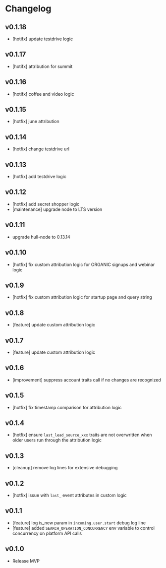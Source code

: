 # Changelog

## v0.1.18

- [hotifx] update testdrive logic

## v0.1.17

- [hotifx] attribution for summit

## v0.1.16

- [hotifx] coffee and video logic

## v0.1.15

- [hotfix] june attribution

## v0.1.14

- [hotfix] change testdrive url

## v0.1.13

- [hotfix] add testdrive logic

## v0.1.12

- [hotfix] add secret shopper logic
- [maintenance] upgrade node to LTS version

## v0.1.11

- upgrade hull-node to 0.13.14

## v0.1.10

- [hotfix] fix custom attribution logic for ORGANIC signups and webinar logic

## v0.1.9

- [hotfix] fix custom attribution logic for startup page and query string

## v0.1.8

- [feature] update custom attribution logic

## v0.1.7

- [feature] update custom attribution logic

## v0.1.6

- [improvement] suppress account traits call if no changes are recognized

## v0.1.5

- [hotfix] fix timestamp comparison for attribution logic

## v0.1.4

- [hotfix] ensure `last_lead_source_xxx` traits are not overwritten when older users run through the attribution logic

## v0.1.3

- [cleanup] remove log lines for extensive debugging

## v0.1.2

- [hotfix] issue with `last_` event attributes in custom logic

## v0.1.1

- [feature] log is_new param in `incoming.user.start` debug log line
- [feature] added `SEARCH_OPERATION_CONCURRENCY` env variable to control concurrency on platform API calls

## v0.1.0

- Release MVP
